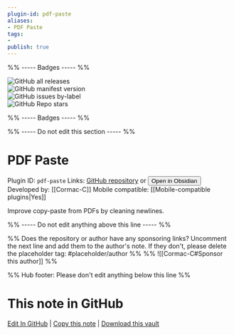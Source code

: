 ```yaml
---
plugin-id: pdf-paste
aliases:
- PDF Paste
tags: 
- 
publish: true
---
```


%% ----- Badges ----- %%

![GitHub all releases](https://img.shields.io/github/downloads/Cormac-C/obsidian-paste-plugin/total?color=573E7A&logo=github&style=for-the-badge)   
![GitHub manifest version](https://img.shields.io/github/manifest-json/v/Cormac-C/obsidian-paste-plugin?color=573E7A&logo=github&style=for-the-badge)   
![GitHub issues by-label](https://img.shields.io/github/issues/Cormac-C/obsidian-paste-plugin/help%20wanted?color=573E7A&logo=github&style=for-the-badge)   
![GitHub Repo stars](https://img.shields.io/github/stars/Cormac-C/obsidian-paste-plugin?color=573E7A&logo=github&style=for-the-badge)

%% ----- Badges ----- %%

%% ----- Do not edit this section ----- %%

# PDF Paste

Plugin ID: `pdf-paste`
Links: [GitHub repository](https://github.com/Cormac-C/obsidian-paste-plugin) or [<button id=HH>Open in Obsidian</button>](obsidian://show-plugin?id=pdf-paste)
Developed by: [[Cormac-C]]
Mobile compatible: [[Mobile-compatible plugins|Yes]]

Improve copy-paste from PDFs by cleaning newlines.

%% ----- Do not edit anything above this line ----- %% 

%% Does the repository or author have any sponsoring links? Uncomment the next line and add them to the author's note. If they don't, please delete the placeholder tag: #placeholder/author %%
%% ![[Cormac-C#Sponsor this author]] %%

%% Hub footer: Please don't edit anything below this line %%

# This note in GitHub

<span class="git-footer">[Edit In GitHub](https://github.dev/obsidian-community/obsidian-hub/blob/main/02%20-%20Community%20Expansions/02.05%20All%20Community%20Expansions/Plugins/pdf-paste.md "git-hub-edit-note") | [Copy this note](https://raw.githubusercontent.com/obsidian-community/obsidian-hub/main/02%20-%20Community%20Expansions/02.05%20All%20Community%20Expansions/Plugins/pdf-paste.md "git-hub-copy-note") | [Download this vault](https://github.com/obsidian-community/obsidian-hub/archive/refs/heads/main.zip "git-hub-download-vault") </span>
